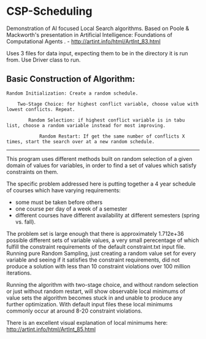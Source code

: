 # CSP-Scheduling

Demonstration of AI focused Local Search algorithms. Based on Poole & Mackworth's presentation in Artificial Intelligence: Foundations of Computational Agents . - http://artint.info/html/ArtInt_83.html

Uses 3 files for data input, expecting them to be in the directory it is run from.
Use Driver class to run.

Basic Construction of Algorithm:
----------------------------------
	Random Initialization: Create a random schedule.

		Two-Stage Choice: for highest conflict variable, choose value with lowest conflicts. Repeat.

			Random Selection: if highest conflict variable is in tabu list, choose a random variable instead for most improving.

				Random Restart: If get the same number of conflicts X times, start the search over at a new random schedule.
----------------------------------

This program uses different methods built on random selection of a given domain of values for variables, in order to find a set of values which satisfy constraints on them.

The specific problem addressed here is putting together a 4 year schedule of courses which have varying requirements:
- some must be taken before others
- one course per day of a week of a semester
- different courses have different availability at different semesters (spring vs. fall).


The problem set is large enough that there is approximately  1.712e+36  possible different sets of variable values, a very small perecentage of which fulfill the constraint requirements of the default constraint.txt input file. Running pure Random Sampling, just creating a random value set for every variable and seeing if it satisfies the constraint requirements, did not produce a solution with less than 10 constraint violations over 100 million iterations.


Running the algorithm with two-stage choice, and without random selection or just without random restart, will  show observable local minimums of value sets the algorithm becomes stuck in and unable to produce any further optimization. With default input files these local minimums commonly occur at around 8-20 constraint violations.

There is an excellent visual explanation of local minimums here: http://artint.info/html/ArtInt_85.html 
